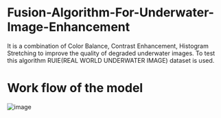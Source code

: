 # Fusion-Algorithm-For-Underwater-Image-Enhancement
It is a combination of Color Balance, Contrast Enhancement, Histogram Stretching to improve the quality of degraded underwater images.
To test this algorithm RUIE(REAL WORLD UNDERWATER IMAGE) dataset is used.



# Work flow of the model

![image](https://github.com/Ardenus555/Fusion-Algorithm-For-Underwater-Image-Enhancement/assets/82010561/625d814b-cee3-4072-9776-4fd5b26ceb0c)
